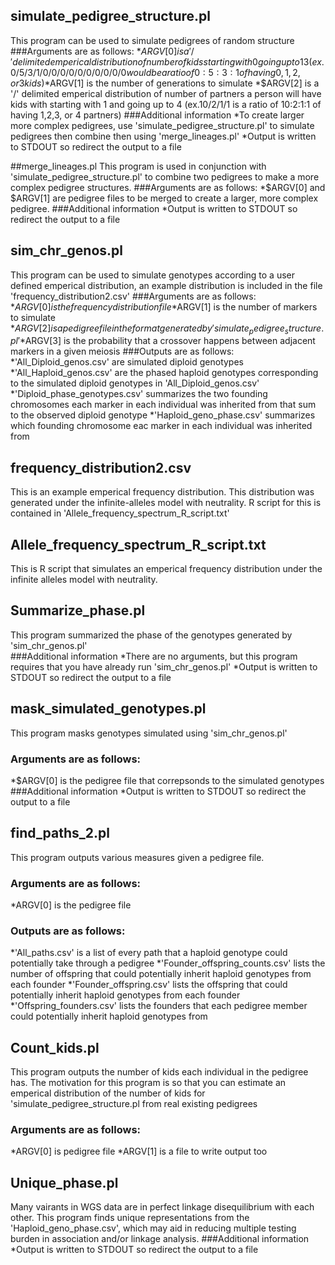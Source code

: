 ## simulate_pedigree_structure.pl 
This program can be used to simulate pedigrees of random structure
###Arguments are as follows: 
*$ARGV[0] is a '/' delimited emperical distribution of number of kids starting with 0 going up to 13 (ex. 0/5/3/1/0/0/0/0/0/0/0/0/0/0 would be a ratio of 0:5:3:1 of having 0,1,2, or 3 kids)
*$ARGV[1] is the number of generations to simulate
*$ARGV[2] is a '/' delimited emperical distribution of number of partners a person will have kids with starting with 1 and going up to 4 (ex.10/2/1/1 is a ratio of 10:2:1:1 of having 1,2,3, or 4 partners)
###Additional information
*To create larger more complex pedigrees, use 'simulate_pedigree_structure.pl' to simulate pedigrees then combine then using 'merge_lineages.pl'
*Output is written to STDOUT so redirect the output to a file

##merge_lineages.pl
This program is used in conjunction with 'simulate_pedigree_structure.pl' to combine two pedigrees to make a more complex pedigree structures.
###Arguments are as follows:
*$ARGV[0] and $ARGV[1] are pedigree files to be merged to create a larger, more complex pedigree.
###Additional information
*Output is written to STDOUT so redirect the output to a file

## sim_chr_genos.pl
This program can be used to simulate genotypes according to a user defined emperical distribution, an example distribution is included in the file 'frequency_distribution2.csv'
###Arguments are as follows:
*$ARGV[0] is the frequency distribution file
*$ARGV[1] is the number of markers to simulate
*$ARGV[2] is a pedigree file in the format generated by 'simulate_pedigree_structure.pl'
*$ARGV[3] is the probability that a crossover happens between adjacent markers in a given meiosis
###Outputs are as follows:
*'All_Diploid_genos.csv' are simulated diploid genotypes 
*'All_Haploid_genos.csv' are the phased haploid genotypes corresponding to the simulated diploid genotypes in 'All_Diploid_genos.csv'
*'Diploid_phase_genotypes.csv' summarizes the two founding chromosomes each marker in each individual was inherited from that sum to the observed diploid genotype
*'Haploid_geno_phase.csv' summarizes which founding chromosome eac marker in each individual was inherited from

## frequency_distribution2.csv
This is an example emperical frequency distribution.
This distribution was generated under the infinite-alleles model with neutrality. R script for this is contained in 'Allele_frequency_spectrum_R_script.txt'

## Allele_frequency_spectrum_R_script.txt
This is R script that simulates an emperical frequency distribution under the infinite alleles model with neutrality.

## Summarize_phase.pl
This program summarized the phase of the genotypes generated by 'sim_chr_genos.pl'  
###Additional information
*There are no arguments, but this program requires that you have already run 'sim_chr_genos.pl'
*Output is written to STDOUT so redirect the output to a file

## mask_simulated_genotypes.pl
This program masks genotypes simulated using 'sim_chr_genos.pl'
### Arguments are as follows:
*$ARGV[0] is the pedigree file that correpsonds to the simulated genotypes
###Additional information
*Output is written to STDOUT so redirect the output to a file

## find_paths_2.pl
This program outputs various measures given a pedigree file.
### Arguments are as follows:
*ARGV[0] is the pedigree file
### Outputs are as follows:
*'All_paths.csv' is a list of every path that a haploid genotype could potentially take through a pedigree
*'Founder_offspring_counts.csv' lists the number of offspring that could potentially inherit haploid genotypes from each founder
*'Founder_offspring.csv' lists the offspring that could potentially inherit haploid genotypes from each founder
*'Offspring_founders.csv' lists the founders that each pedigree member could potentially inherit haploid genotypes from

## Count_kids.pl
This program outputs the number of kids each individual in the pedigree has. The motivation for this program is so that you can estimate an emperical distribution of the number of kids for 'simulate_pedigree_structure.pl from real existing pedigrees
### Arguments are as follows:
*ARGV[0] is pedigree file
*ARGV[1] is a file to write output too

## Unique_phase.pl
Many vairants in WGS data are in perfect linkage disequilibrium with each other. This program finds unique representations from the 'Haploid_geno_phase.csv', which may aid in reducing multiple testing burden in association and/or linkage analysis.
###Additional information
*Output is written to STDOUT so redirect the output to a file
